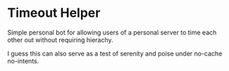 # Timeout Helper

Simple personal bot for allowing users of a personal server to time each other out without requiring hierachy.

I guess this can also serve as a test of serenity and poise under no-cache no-intents.
